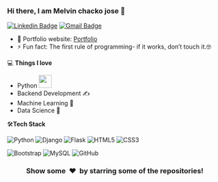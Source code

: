 
### Hi there, I am Melvin chacko jose 👋
[![Linkedin Badge](https://img.shields.io/badge/-MelvinCjose-blue?style=flat-square&logo=Linkedin&logoColor=white&link=https://www.linkedin.com/in/melvinchackojose)](https://www.linkedin.com/in/melvinchackojose/)
[![Gmail Badge](https://img.shields.io/badge/-melvinjose025@gmail.com-c14438?style=flat-square&logo=Gmail&logoColor=white&link=mailto:rmelvinjose025@gmail.com)](melvinjose025@gmail.com) 

- 🎯 Portfolio website: [Portfolio]((https://melvincjos.github.io/Portfolio/))
- ⚡ Fun fact: The first rule of programming- if it works, don’t touch it.🤓

💻 **Things I love**
- Python <img src="https://media.giphy.com/media/WUlplcMpOCEmTGBtBW/giphy.gif" width="30"> 
- Backend Development ✍️
- Machine Learning 🧐
- Data Science 😬

    
🛠**Tech Stack**

![Python](https://img.shields.io/badge/-Python-000000?style=flat&logo=python)
![Django](https://img.shields.io/badge/-Django-000000?style=flat&logo=Django)
![Flask](https://img.shields.io/badge/-Flask-000000?style=flat&logo=Flask)
![HTML5](https://img.shields.io/badge/-HTML5-000000?style=flat&logo=HTML5)
![CSS3](https://img.shields.io/badge/-CSS3-000000?style=flat&logo=CSS3)

![Bootstrap](https://img.shields.io/badge/-Bootstrap-000000?style=flat&logo=bootstrap)
![MySQL](https://img.shields.io/badge/-MySQL-000000?style=flat&logo=MySQL)
![GitHub](https://img.shields.io/badge/-GitHub-000000?style=flat&logo=github&logoColor=FFFFFF)


<div align="center">
    <h3 align="center">Show some &nbsp;❤️&nbsp; by starring some of the repositories!</h3>
</div>
